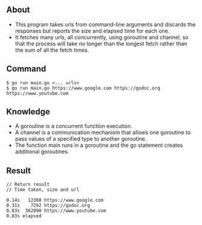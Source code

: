 ## About
- This program takes urls from command-line arguments and discards the responses but reports the size and elapsed time for each one.
- It fetches many urls, all concurrently, using goroutine and channel, so that the process
will take no longer than the longest fetch rather than the sum of all the fetch times.

## Command
```
$ go run main.go <... urls>
$ go run main.go https://www.google.com https://godoc.org https://www.youtube.com
```

## Knowledge
- A goroutine is a concurrent function execution.
- A channel is a communication mechanism that allows one goroutine to pass values of a specified type to another goroutine.
- The function main runs in a goroutine and the go statement creates additional goroutines.
 

## Result
```
// Return result
// Time taken, size and url

0.14s   12308 https://www.google.com
0.31s    7292 https://godoc.org
0.83s  362890 https://www.youtube.com
0.83s elapsed
```